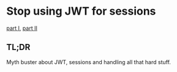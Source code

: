 # Stop using JWT for sessions

[part I](http://cryto.net/~joepie91/blog/2016/06/13/stop-using-jwt-for-sessions/), [part II](http://cryto.net/~joepie91/blog/2016/06/19/stop-using-jwt-for-sessions-part-2-why-your-solution-doesnt-work/)

## TL;DR

Myth buster about JWT, sessions and handling all that hard stuff.
